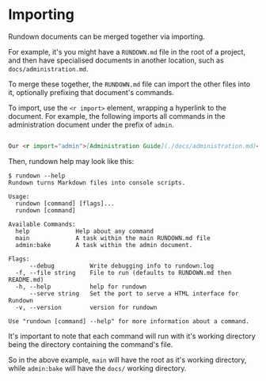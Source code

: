 # Importing

Rundown documents can be merged together via importing.

For example, it's you might have a `RUNDOWN.md` file in the root of a project, and then have specialised documents in another location, such as `docs/administration.md`.

To merge these together, the `RUNDOWN.md` file can import the other files into it, optionally prefixing that document's commands.

To import, use the `<r import>` element, wrapping a hyperlink to the document. For example, the following imports all commands in the administration document under the prefix of `admin`.

~~~ markdown

Our <r import="admin">[Administration Guide](./docs/administration.md)</r> contains common administration tasks.

~~~

Then, rundown help may look like this:

```
$ rundown --help
Rundown turns Markdown files into console scripts.

Usage:
  rundown [command] [flags]...
  rundown [command]

Available Commands:
  help             Help about any command
  main             A task within the main RUNDOWN.md file
  admin:bake       A task within the admin document.

Flags:
      --debug          Write debugging info to rundown.log
  -f, --file string    File to run (defaults to RUNDOWN.md then README.md)
  -h, --help           help for rundown
      --serve string   Set the port to serve a HTML interface for Rundown
  -v, --version        version for rundown

Use "rundown [command] --help" for more information about a command.
```

It's important to note that each command will run with it's working directory being the directory containing the command's file.

So in the above example, `main` will have the root as it's working directory, while `admin:bake` will have the `docs/` working directory.